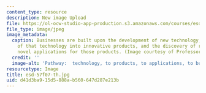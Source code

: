 ```yaml
---
content_type: resource
description: New image Upload
file: https://ol-ocw-studio-app-production.s3.amazonaws.com/courses/esd-57-technology-based-business-transformation-fall-2007/d41d3ba915d5888ab560647d287e213b_esd-57f07-th.jpg
file_type: image/jpeg
image_metadata:
  caption: Businesses are built upon the development of new technology, the translation
    of that technology into innovative products, and the discovery of relevant and
    novel applications for those products. (Image courtesy of Professor Wladawsky-Berger.)
  credit: ''
  image-alt: 'Pathway:  technology, to products, to applications, to business.'
resourcetype: Image
title: esd-57f07-th.jpg
uid: d41d3ba9-15d5-888a-b560-647d287e213b
---
```

